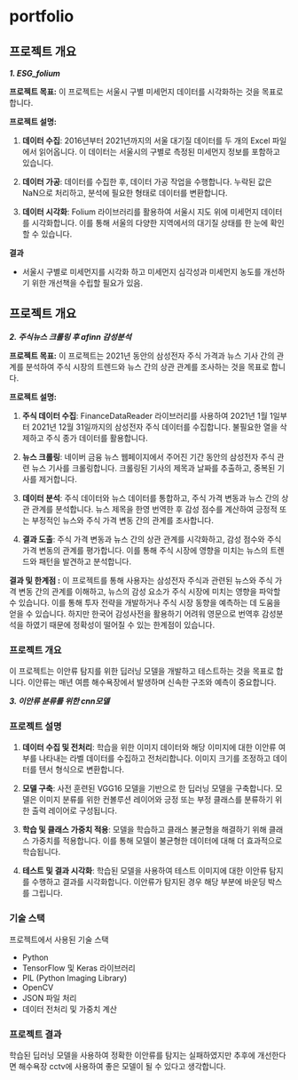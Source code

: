 # portfolio


## 프로젝트 개요

***1. ESG_folium***

**프로젝트 목표:** 이 프로젝트는 서울시 구별 미세먼지 데이터를 시각화하는 것을 목표로 합니다.

**프로젝트 설명:** 

1. **데이터 수집**: 2016년부터 2021년까지의 서울 대기질 데이터를 두 개의 Excel 파일에서 읽어옵니다. 이 데이터는 서울시의 구별로 측정된 미세먼지 정보를 포함하고 있습니다.

2. **데이터 가공**: 데이터를 수집한 후, 데이터 가공 작업을 수행합니다. 누락된 값은 NaN으로 처리하고, 분석에 필요한 형태로 데이터를 변환합니다.

3. **데이터 시각화**: Folium 라이브러리를 활용하여 서울시 지도 위에 미세먼지 데이터를 시각화합니다. 이를 통해 서울의 다양한 지역에서의 대기질 상태를 한 눈에 확인할 수 있습니다.

**결과** 
- 서울시 구별로 미세먼지를 시각화 하고 미세먼지 심각성과 미세먼지 농도를 개선하기 위한 개선책을 수립할 필요가 있음.



## 프로젝트 개요

***2. 주식뉴스 크롤링 후 afinn 감성분석***

**프로젝트 목표:** 이 프로젝트는 2021년 동안의 삼성전자 주식 가격과 뉴스 기사 간의 관계를 분석하여 주식 시장의 트렌드와 뉴스 간의 상관 관계를 조사하는 것을 목표로 합니다.

**프로젝트 설명:** 

1. **주식 데이터 수집**: FinanceDataReader 라이브러리를 사용하여 2021년 1월 1일부터 2021년 12월 31일까지의 삼성전자 주식 데이터를 수집합니다. 불필요한 열을 삭제하고 주식 종가 데이터를 활용합니다.

2. **뉴스 크롤링**: 네이버 금융 뉴스 웹페이지에서 주어진 기간 동안의 삼성전자 주식 관련 뉴스 기사를 크롤링합니다. 크롤링된 기사의 제목과 날짜를 추출하고, 중복된 기사를 제거합니다.

3. **데이터 분석**: 주식 데이터와 뉴스 데이터를 통합하고, 주식 가격 변동과 뉴스 간의 상관 관계를 분석합니다. 뉴스 제목을 한영 번역한 후 감성 점수를 계산하여 긍정적 또는 부정적인 뉴스와 주식 가격 변동 간의 관계를 조사합니다.

4. **결과 도출**: 주식 가격 변동과 뉴스 간의 상관 관계를 시각화하고, 감성 점수와 주식 가격 변동의 관계를 평가합니다. 이를 통해 주식 시장에 영향을 미치는 뉴스의 트렌드와 패턴을 발견하고 분석합니다.

**결과 및 한계점 :** 이 프로젝트를 통해 사용자는 삼성전자 주식과 관련된 뉴스와 주식 가격 변동 간의 관계를 이해하고, 뉴스의 감성 요소가 주식 시장에 미치는 영향을 파악할 수 있습니다. 이를 통해 투자 전략을 개발하거나 주식 시장 동향을 예측하는 데 도움을 얻을 수 있습니다. 하지만 한국어 감성사전을 활용하기 어려워 영문으로 번역후 감성분석을 하였기 때문에 정확성이 떨어질 수 있는 한계점이 있습니다.



### 프로젝트 개요
이 프로젝트는 이안류 탐지를 위한 딥러닝 모델을 개발하고 테스트하는 것을 목표로 합니다. 이안류는 매년 여름 해수욕장에서 발생하며 신속한 구조와 예측이 중요합니다. 

***3. 이안류 분류를 위한 cnn모델*** 

### 프로젝트 설명

1. **데이터 수집 및 전처리**: 학습을 위한 이미지 데이터와 해당 이미지에 대한 이안류 여부를 나타내는 라벨 데이터를 수집하고 전처리합니다. 이미지 크기를 조정하고 데이터를 텐서 형식으로 변환합니다.

2. **모델 구축**: 사전 훈련된 VGG16 모델을 기반으로 한 딥러닝 모델을 구축합니다. 모델은 이미지 분류를 위한 컨볼루션 레이어와 긍정 또는 부정 클래스를 분류하기 위한 출력 레이어로 구성됩니다.

3. **학습 및 클래스 가중치 적용**: 모델을 학습하고 클래스 불균형을 해결하기 위해 클래스 가중치를 적용합니다. 이를 통해 모델이 불균형한 데이터에 대해 더 효과적으로 학습됩니다.

4. **테스트 및 결과 시각화**: 학습된 모델을 사용하여 테스트 이미지에 대한 이안류 탐지를 수행하고 결과를 시각화합니다. 이안류가 탐지된 경우 해당 부분에 바운딩 박스를 그립니다.

### 기술 스택
프로젝트에서 사용된 기술 스택

- Python
- TensorFlow 및 Keras 라이브러리
- PIL (Python Imaging Library)
- OpenCV
- JSON 파일 처리
- 데이터 전처리 및 가중치 계산

### 프로젝트 결과
학습된 딥러닝 모델을 사용하여 정확한 이안류를 탐지는 실패하였지만 추후에 개선한다면 해수욕장 cctv에 사용하여 좋은 모델이 될 수 있다고 생각합니다.

